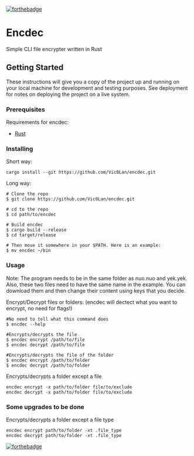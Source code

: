 [![forthebadge](https://forthebadge.com/images/badges/made-with-rust.svg)](https://forthebadge.com)

# Encdec
Simple CLI file encrypter written in Rust

## Getting Started

These instructions will give you a copy of the project up and running on
your local machine for development and testing purposes. See deployment
for notes on deploying the project on a live system.

### Prerequisites

Requirements for encdec:
- [Rust](https://www.rust-lang.org/tools/install)



### Installing
Short way:

    cargo install --git https://github.com/Vic0Lan/encdec.git
    
Long way:

    # Clone the repo
    $ git clone https://github.com/Vic0Lan/encdec.git

    # cd to the repo
    $ cd path/to/encdec

    # Build encdec
    $ cargo build --release
    $ cd target/release

    # Then move it somewhere in your $PATH. Here is an example:
    $ mv encdec ~/bin


### Usage
Note: The program needs to be in the same folder as nuo.nuo and yek.yek. 
Also, these two files need to have the same name in the example. 
You can download them and then change their content using keys that you decide.

Encrypt/Decrypt files or folders:    (encdec will dectect what you want to encrypt, no need for flags!)

    #No need to tell what this command does
    $ encdec --help
 
    #Encrypts/decrypts the file
    $ encdec encrypt /path/to/file
    $ encdec decrypt /path/to/file

    #Encrypts/decrypts the file of the folder
    $ encdec encrypt /path/to/folder
    $ encdec decrypt /path/to/folder
    
Encrypts/decrypts a folder except a file

    encdec encrypt -x path/to/folder file/to/exclude
    encdec decrypt -x path/to/folder file/to/exclude


### Some upgrades to be done
Encrypts/decrypts a folder except a file type

    encdec encrypt path/to/folder -xt .file_type
    encdec decrypt path/to/folder -xt .file_type


[![forthebadge](https://forthebadge.com/images/featured/featured-built-with-love.svg)](https://forthebadge.com)
